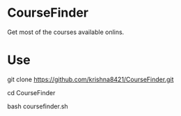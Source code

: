 # CourseFinder
Get most of the courses available onlins.

# Use

git clone https://github.com/krishna8421/CourseFinder.git

cd CourseFinder

bash coursefinder.sh
